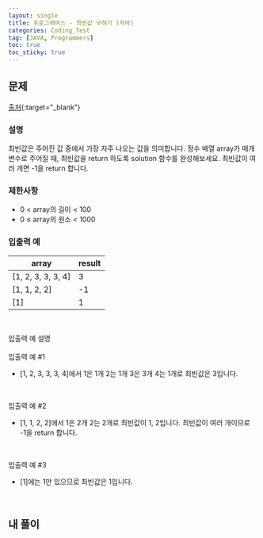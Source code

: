 ```yaml
---
layout: single
title: 프로그래머스 - 최빈값 구하기 (자바)
categories: Coding_Test
tag: [JAVA, Programmers]
toc: true
toc_sticky: true
---
```


## 문제
[출처](https://school.programmers.co.kr/learn/courses/30/lessons/120812?language=java){:target="_blank"}
### 설명
최빈값은 주어진 값 중에서 가장 자주 나오는 값을 의미합니다. 정수 배열 array가 매개변수로 주어질 때, 최빈값을 return 하도록 solution 함수를 완성해보세요. 최빈값이 여러 개면 -1을 return 합니다.

### 제한사항

 * 0 < array의 길이 < 100
 * 0 ≤ array의 원소 < 1000


### 입출력 예

array|result
---|---
[1, 2, 3, 3, 3, 4]|3
[1, 1, 2, 2]|-1
[1]|1

<br/>

입출력 예 설명
<br/><br/>
입출력 예 #1

 * [1, 2, 3, 3, 3, 4]에서 1은 1개 2는 1개 3은 3개 4는 1개로 최빈값은 3입니다.
<br/>

입출력 예 #2
 
 * [1, 1, 2, 2]에서 1은 2개 2는 2개로 최빈값이 1, 2입니다. 최빈값이 여러 개이므로 -1을 return 합니다.
<br/>

입출력 예 #3
 
 * [1]에는 1만 있으므로 최빈값은 1입니다.
<br/>

## 내 풀이
```java

```